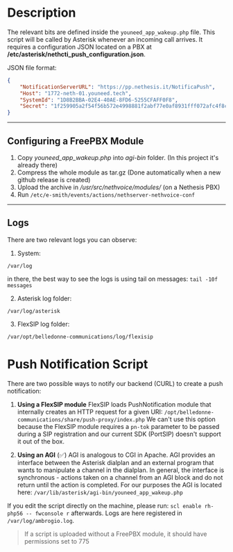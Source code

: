 # Description

The relevant bits are defined inside the `youneed_app_wakeup.php` file.
This script will be called by Asterisk whenever an incoming call arrives.
It requires a configuration JSON located on a PBX at **/etc/asterisk/nethcti_push_configuration.json**.

JSON file format:

```json
{
    "NotificationServerURL": "https://pp.nethesis.it/NotificaPush",
    "Host": "1772-neth-01.youneed.tech",
    "SystemId": "1D8B2BBA-02E4-40AE-8FD6-5255CFAFF0F8",
    "Secret": "1f259905a2f54f56b572e4998881f2abf77e0af8931fff072afc4f8c549d4098"
}
```
---

## Configuring a FreePBX Module

1. Copy *youneed_app_wakeup.php* into *agi-bin* folder. (In this project it's already there)
1. Compress the whole module as tar.gz (Done automatically when a new github release is created)
1. Upload the archive in */usr/src/nethvoice/modules/* (on a Nethesis PBX)
1. Run `/etc/e-smith/events/actions/nethserver-nethvoice-conf`

---

## Logs

There are two relevant logs you can observe:

1. System:

  ````
  /var/log
  ````

in there, the best way to see the logs is using tail on messages: `tail -10f messages`


2. Asterisk log folder:

  ````
  /var/log/asterisk
  ````

3. FlexSIP log folder:
 
  ```
  /var/opt/belledonne-communications/log/flexisip
  ```


# Push Notification Script

There are two possible ways to notify our backend (CURL) to create a push notification:

1. **Using a FlexSIP module**
  FlexSIP loads PushNotification module that internally creates an HTTP request for a given URI: `/opt/belledonne-communications/share/push-proxy/index.php`
  We can't use this option because the FlexSIP module requires a `pn-tok` parameter to be passed during a SIP registration and our current SDK (PortSIP) doesn't support it out of the box.

2. **Using an AGI** (✅)
  AGI is analogous to CGI in Apache. AGI provides an interface between the Asterisk dialplan and an external program that wants to manipulate a channel in the dialplan. In general, the interface is synchronous - actions taken on a channel from an AGI block and do not return until the action is completed.
  For our purposes the AGI is located here: `/var/lib/asterisk/agi-bin/youneed_app_wakeup.php`

  If you edit the script directly on the machine, please run: `scl enable rh-php56 -- fwconsole r` afterwards.
  Logs are here registered in `/var/log/ambrogio.log`.

  > If a script is uploaded without a FreePBX module, it should have permissions set to 775



